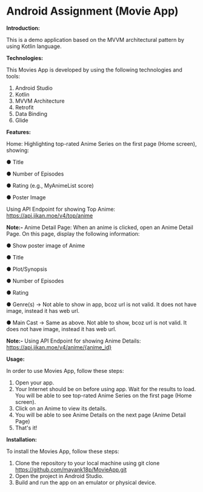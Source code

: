 # Android Assignment (Movie App)

**Introduction:**

This is a demo application based on the MVVM architectural pattern by using Kotlin language.

**Technologies:**

This Movies App is developed by using the following technologies and tools:

1. Android Studio
2. Kotlin
3. MVVM Architecture
4. Retrofit
5. Data Binding
6. Glide

**Features:**

Home: Highlighting top-rated Anime Series on the first page (Home screen), showing: 

● Title

● Number of Episodes

● Rating (e.g., MyAnimeList score)

● Poster Image

Using API Endpoint for showing Top Anime: https://api.jikan.moe/v4/top/anime

**Note:-** Anime Detail Page: When an anime is clicked, open an Anime Detail Page. On this page, display the following information:

● Show poster image of Anime

● Title

● Plot/Synopsis

● Number of Episodes 

● Rating

● Genre(s) -> Not able to show in app, bcoz url is not valid. It does not have image, instead it has web url.

● Main Cast -> Same as above. Not able to show, bcoz url is not valid. It does not have image, instead it has web url.

**Note:-** Using API Endpoint for showing Anime Details: https://api.jikan.moe/v4/anime/{anime_id}

**Usage:**

In order to use Movies App, follow these steps:

1. Open your app.
2. Your Internet should be on before using app. Wait for the results to load. You will be able to see top-rated Anime Series on the first page (Home screen).
3. Click on an Anime to view its details. 
4. You will be able to see Anime Details on the next page (Anime Detail Page)
5. That's it!

**Installation:**

To install the Movies App, follow these steps:

1. Clone the repository to your local machine using git clone https://github.com/mayank18p/MovieApp.git
2. Open the project in Android Studio.
3. Build and run the app on an emulator or physical device.
